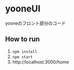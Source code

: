 # yooneUI
yooneのフロント部分のコード

## How to run
1. ```npm install```
2. ```npm start```
3. http://localhost:3000/home
